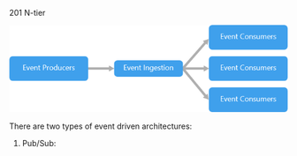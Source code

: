 201 N-tier

![4f5208f4b63e8bae1a60f0fc6feb4197.png](../_resources/32ec5061db284694a24ce29533417e60.png)

There are two types of event driven architectures:
1. Pub/Sub: 